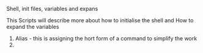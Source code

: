 Shell, init files, variables and expans

This Scripts will describe more about how to initialise the shell and 
How to expand the variables 

1. Alias - this is assigning the hort form of a command to simplify the work 
2. 
